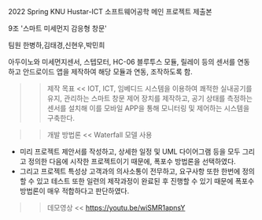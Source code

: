 2022 Spring KNU Hustar-ICT 소프트웨어공학
메인 프로젝트 제출본

9조 '스마트 미세먼지 감응형 창문'

팀원 한병하,김태경,신현우,박민희

아두이노와 미세먼지센서, 스텝모터, HC-06 블루투스 모듈, 릴레이 등의 센서를 연동하고
안드로이드 앱을 제작하여 해당 모듈과 연동, 조작하도록 함.

>> 제작 목표 <<
IOT, ICT, 임베디드 시스템을 이용하여 쾌적한 실내공기를 유지, 관리하는 스마트 창문 제어 장치를 제작하고,  공기 상태를 측정하는 센서를 설치해 이를 모바일 APP을 통해 모니터링 및 제어하는 시스템을 구축한다.

>> 개발 방법론 <<
Waterfall 모델 사용
- 미리 프로젝트 제안서를 작성하고, 상세한 일정 및 UML 다이어그램 등을 모두 그리고 정의한 다음에 시작한 프로젝트이기 때문에, 폭포수 방법론을 선택하였다.
- 그리고 프로젝트 특성상 고객과의 의사소통이 전무하고, 요구사항 또한 한번에 정의할 수 있고 테스트 또한 일련의 제작과정이 완료된 후 진행할 수 있기 때문에 폭포수 방법론이 매우 적합하다고 판단하였다.

>> 데모영상 <<
https://youtu.be/wiSMR1apnsY

